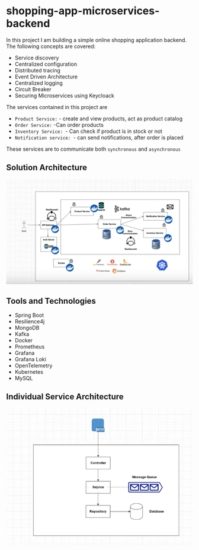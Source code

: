 # shopping-app-microservices-backend
In this project I am building a simple online shopping application backend. The following concepts are covered:
+ Service discovery
+ Centralized configuration
+ Distributed tracing
+ Event Driven Architecture
+ Centralized logging
+ Circuit Breaker
+ Securing Microservices using Keycloack

The services contained in this project are
+ `Product Service:` - create and view products, act as product catalog
+ `Order Service:` -Can order products
+ `Inventory Service: `- Can check if product is in stock or not
+ `Notification service: `- can send notifications, after order is placed

These services are to communicate both `synchronous` and `asynchronous`

## Solution Architecture
![Architecture](./drawings/Architecture.png)

## Tools and Technologies
+ Spring Boot
+ Resilience4j
+ MongoDB
+ Kafka
+ Docker
+ Prometheus
+ Grafana
+ Grafana Loki
+ OpenTelemetry
+ Kubernetes
+ MySQL

## Individual Service Architecture
![Product Service](./drawings/service.png)

